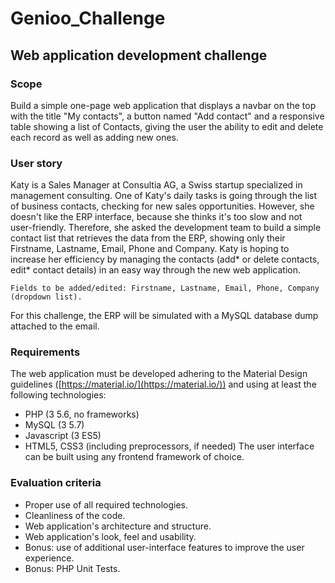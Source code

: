 # Genioo_Challenge
## Web application development challenge

### Scope

Build a simple one-page web application that displays a navbar on the top with the title "My contacts", a button named "Add contact" and a responsive table showing a list of Contacts, giving the user the ability to edit and delete each record as well as adding new ones.

### User story

Katy is a Sales Manager at Consultia AG, a Swiss startup specialized in management consulting. One of Katy's daily tasks is going through the list of business contacts, checking for new
sales opportunities. However, she doesn't like the ERP interface, because she thinks it's too slow and not user-friendly. Therefore, she asked the development team to build a simple contact list that retrieves the data from the ERP, showing only their Firstname, Lastname, Email, Phone and Company. Katy is hoping to increase her efficiency by managing the contacts (add* or delete contacts, edit* contact details) in an easy way through the new web application.
```
Fields to be added/edited: Firstname, Lastname, Email, Phone, Company (dropdown list).
```
For this challenge, the ERP will be simulated with a MySQL database dump attached to the email.

### Requirements

The web application must be developed adhering to the Material Design guidelines ([https://material.io/](https://material.io/)) and using at least the following technologies:
- PHP (3 5.6, no frameworks)
- MySQL (3 5.7)
- Javascript (3 ES5)
- HTML5, CSS3 (including preprocessors, if needed)
The user interface can be built using any frontend framework of choice.

### Evaluation criteria

- Proper use of all required technologies.
- Cleanliness of the code.
- Web application's architecture and structure.
- Web application's look, feel and usability.
- Bonus: use of additional user-interface features to improve the user experience.
- Bonus: PHP Unit Tests.
